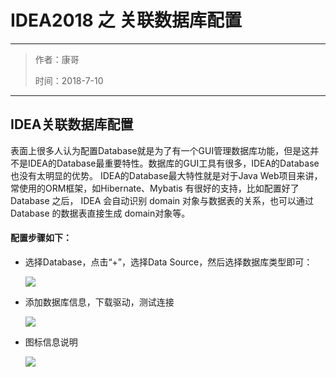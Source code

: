

<h1>IDEA2018 之 关联数据库配置</h1>
<hr />
<blockquote>
<p>作者：康哥</p>
<p>时间：2018-7-10</p>
</blockquote>
<hr />
<h2>IDEA关联数据库配置</h2>
<p>表面上很多人认为配置Database就是为了有一个GUI管理数据库功能，但是这并不是IDEA的Database最重要特性。数据库的GUI工具有很多，IDEA的Database也没有太明显的优势。 IDEA的Database最大特性就是对于Java Web项目来讲，常使用的ORM框架，如Hibernate、Mybatis 有很好的支持，比如配置好了 Database 之后， IDEA 会自动识别 domain 对象与数据表的关系，也可以通过 Database 的数据表直接生成 domain对象等。</p>
<h4>配置步骤如下：</h4>
<ul>
<li>
<p>选择Database，点击“+”，选择Data Source，然后选择数据库类型即可：</p>
<p><img src="https://i.imgur.com/4lCQsmi.png" /></p>
</li>
<li>
<p>添加数据库信息，下载驱动，测试连接</p>
<p><img src="https://i.imgur.com/JDot6cC.png" /></p>
</li>
<li>
<p>图标信息说明</p>
<p><img src="https://i.imgur.com/E4EBPtx.png" /></p>
</li>
</ul>


